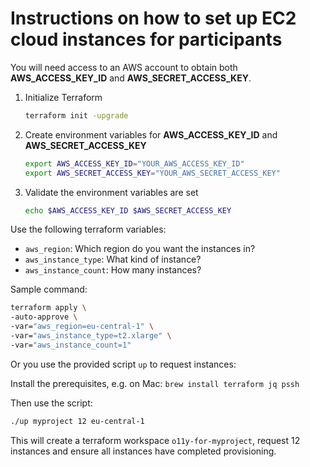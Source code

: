 # Instructions on how to set up EC2 cloud instances for participants

You will need access to an AWS account to obtain both **AWS_ACCESS_KEY_ID** and **AWS_SECRET_ACCESS_KEY**.

1. Initialize Terraform

    ```bash
    terraform init -upgrade
    ```

1. Create environment variables for **AWS_ACCESS_KEY_ID** and **AWS_SECRET_ACCESS_KEY**

    ```bash
    export AWS_ACCESS_KEY_ID="YOUR_AWS_ACCESS_KEY_ID"
    export AWS_SECRET_ACCESS_KEY="YOUR_AWS_SECRET_ACCESS_KEY"
    ```

1. Validate the environment variables are set

    ```bash
    echo $AWS_ACCESS_KEY_ID $AWS_SECRET_ACCESS_KEY
    ```

Use the following terraform variables:

- `aws_region`: Which region do you want the instances in?
- `aws_instance_type`: What kind of instance?
- `aws_instance_count`: How many instances?

Sample command:

```bash
terraform apply \
-auto-approve \
-var="aws_region=eu-central-1" \
-var="aws_instance_type=t2.xlarge" \
-var="aws_instance_count=1"
```

Or you use the provided script `up` to request instances:

Install the prerequisites, e.g. on Mac: `brew install terraform jq pssh`

Then use the script:

```bash
./up myproject 12 eu-central-1
```

This will create a terraform workspace `o11y-for-myproject`, request 12 instances and ensure all instances have completed provisioning.
